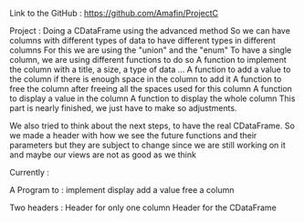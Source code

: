 Link to the GitHub : https://github.com/Amafin/ProjectC


Project :
Doing a CDataFrame using the advanced method
So we can have columns with different types of data to have different types in different columns
For this we are using the "union" and the "enum"
To have a single column, we are using different functions to do so
A function to implement the column with a title, a size, a type of data ...
A function to add a value to the column if there is enough space in the column to add it
A function to free the column after freeing all the spaces used for this column
A function to display a value in the column
A function to display the whole column
This part is nearly finished, we just have to make so adjustments.

We also tried to think about the next steps, to have the real CDataFrame.
So we made a header with how we see the future functions and their parameters but they are subject to change since we are still working on it and 
maybe our views are not as good as we think

Currently :

 A Program to : 
implement
display
add a value
free a column

Two headers :
Header for only one column
Header for the CDataFrame
